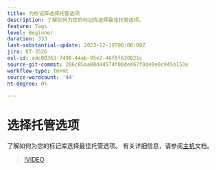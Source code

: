 ```yaml
---
title: 为标记库选择托管选项
description: 了解如何为您的标记库选择最佳托管选项。
feature: Tags
level: Beginner
duration: 333
last-substantial-update: 2023-12-19T00:00:00Z
jira: KT-3526
exl-id: adc00363-7490-44ab-95e2-46f9f630021c
source-git-commit: 286c85aa88d44574f00ded67f0de8e0c945a153e
workflow-type: tm+mt
source-wordcount: '44'
ht-degree: 0%

---
```


# 选择托管选项

了解如何为您的标记库选择最佳托管选项。 有关详细信息，请参阅[主机](https://experienceleague.adobe.com/docs/experience-platform/tags/publish/hosts/hosts-overview.html)文档。

>[!VIDEO](https://video.tv.adobe.com/v/28728/?learn=on&enablevpops)
